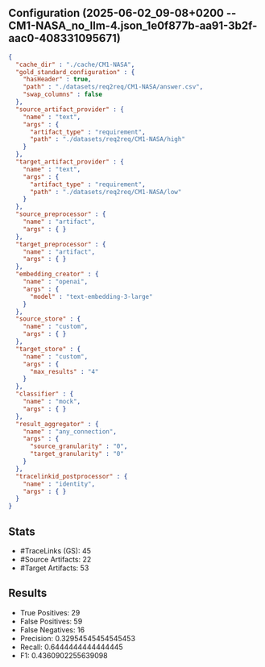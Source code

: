 ## Configuration (2025-06-02_09-08+0200 -- CM1-NASA_no_llm-4.json_1e0f877b-aa91-3b2f-aac0-408331095671)
```json
{
  "cache_dir" : "./cache/CM1-NASA",
  "gold_standard_configuration" : {
    "hasHeader" : true,
    "path" : "./datasets/req2req/CM1-NASA/answer.csv",
    "swap_columns" : false
  },
  "source_artifact_provider" : {
    "name" : "text",
    "args" : {
      "artifact_type" : "requirement",
      "path" : "./datasets/req2req/CM1-NASA/high"
    }
  },
  "target_artifact_provider" : {
    "name" : "text",
    "args" : {
      "artifact_type" : "requirement",
      "path" : "./datasets/req2req/CM1-NASA/low"
    }
  },
  "source_preprocessor" : {
    "name" : "artifact",
    "args" : { }
  },
  "target_preprocessor" : {
    "name" : "artifact",
    "args" : { }
  },
  "embedding_creator" : {
    "name" : "openai",
    "args" : {
      "model" : "text-embedding-3-large"
    }
  },
  "source_store" : {
    "name" : "custom",
    "args" : { }
  },
  "target_store" : {
    "name" : "custom",
    "args" : {
      "max_results" : "4"
    }
  },
  "classifier" : {
    "name" : "mock",
    "args" : { }
  },
  "result_aggregator" : {
    "name" : "any_connection",
    "args" : {
      "source_granularity" : "0",
      "target_granularity" : "0"
    }
  },
  "tracelinkid_postprocessor" : {
    "name" : "identity",
    "args" : { }
  }
}
```

## Stats
* #TraceLinks (GS): 45
* #Source Artifacts: 22
* #Target Artifacts: 53
## Results
* True Positives: 29
* False Positives: 59
* False Negatives: 16
* Precision: 0.32954545454545453
* Recall: 0.6444444444444445
* F1: 0.4360902255639098
